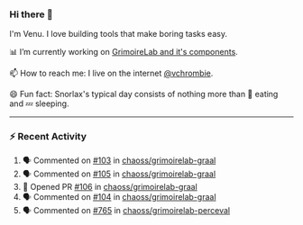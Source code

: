 ### Hi there 👋

I'm Venu. I love building tools that make boring tasks easy.

📊 I’m currently working on [GrimoireLab and it's components](https://chaoss.github.io/grimoirelab).

📫 How to reach me: I live on the internet [@vchrombie](https://www.google.co.in/search?q=vchrombie).

😄 Fun fact: Snorlax's typical day consists of nothing more than :doughnut: eating and :zzz: sleeping.

---

### :zap: Recent Activity

<!--START_SECTION:activity-->
1. 🗣 Commented on [#103](https://github.com/chaoss/grimoirelab-graal/issues/103) in [chaoss/grimoirelab-graal](https://github.com/chaoss/grimoirelab-graal)
2. 🗣 Commented on [#105](https://github.com/chaoss/grimoirelab-graal/issues/105) in [chaoss/grimoirelab-graal](https://github.com/chaoss/grimoirelab-graal)
3. 💪 Opened PR [#106](https://github.com/chaoss/grimoirelab-graal/pull/106) in [chaoss/grimoirelab-graal](https://github.com/chaoss/grimoirelab-graal)
4. 🗣 Commented on [#104](https://github.com/chaoss/grimoirelab-graal/issues/104) in [chaoss/grimoirelab-graal](https://github.com/chaoss/grimoirelab-graal)
5. 🗣 Commented on [#765](https://github.com/chaoss/grimoirelab-perceval/issues/765) in [chaoss/grimoirelab-perceval](https://github.com/chaoss/grimoirelab-perceval)
<!--END_SECTION:activity-->

<!--
**vchrombie/vchrombie** is a ✨ _special_ ✨ repository because its `README.md` (this file) appears on your GitHub profile.

Here are some ideas to get you started:

- 🔭 I’m currently working on ...
- 🌱 I’m currently learning ...
- 👯 I’m looking to collaborate on ...
- 🤔 I’m looking for help with ...
- 💬 Ask me about ...
- 📫 How to reach me: ...
- 😄 Pronouns: ...
- ⚡ Fun fact: ...
-->
